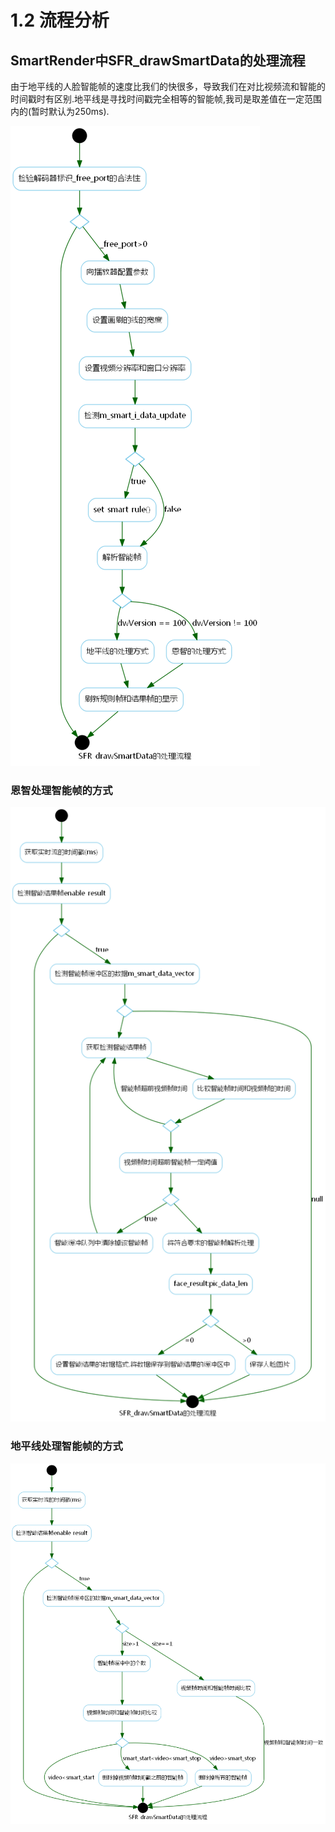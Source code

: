 # 1.2 流程分析

## SmartRender中SFR_drawSmartData的处理流程
由于地平线的人脸智能帧的速度比我们的快很多，导致我们在对比视频流和智能的时间戳时有区别.地平线是寻找时间戳完全相等的智能帧,我司是取差值在一定范围内的(暂时默认为250ms).

![](../img/sm_render.png)

### 恩智处理智能帧的方式
![](../img/sm_data_done_ants.png)

### 地平线处理智能帧的方式
![](../img/sm_data_done_hr.png)
